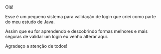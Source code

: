 Olá!

Esse é um pequeno sistema para validação de login que criei como parte do meu estudo de Java.

Assim que eu for aprendendo e descobrindo formas melhores e mais seguras de validar um login eu venho alterar aqui.

Agradeço a atenção de todos!